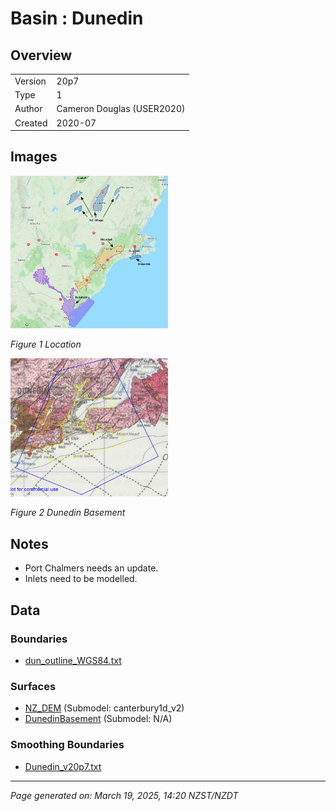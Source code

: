 # Basin : Dunedin

## Overview
|         |                     |
|---------|---------------------|
| Version | 20p7           |
| Type    | 1        |
| Author  | Cameron Douglas (USER2020)            |
| Created | 2020-07           |


## Images
<a href="../images/basins/SI_se.png"><img src="../images/basins/SI_se.png" width="50%"></a>

*Figure 1 Location*

<a href="../images/basins/dunedin_outline.png"><img src="../images/basins/dunedin_outline.png" width="50%"></a>

*Figure 2 Dunedin Basement*


## Notes
- Port Chalmers needs an update.
- Inlets need to be modelled.

## Data
### Boundaries
- [dun_outline_WGS84.txt](https://github.com/ucgmsim/Velocity-Model/tree/main/Data/USER20_BASINS/dun_outline_WGS84.txt)

### Surfaces
- [NZ_DEM](https://github.com/ucgmsim/Velocity-Model/tree/main/Data/DEM/NZ_DEM_HD.in) (Submodel: canterbury1d_v2)
- [DunedinBasement](https://github.com/ucgmsim/Velocity-Model/tree/main/Data/USER20_BASINS/dun_proj_WGS84.in) (Submodel: N/A)

### Smoothing Boundaries
- [Dunedin_v20p7.txt](https://github.com/ucgmsim/Velocity-Model/tree/main/Data/Boundaries/Smoothing/Dunedin_v20p7.txt)

---
*Page generated on: March 19, 2025, 14:20 NZST/NZDT*
